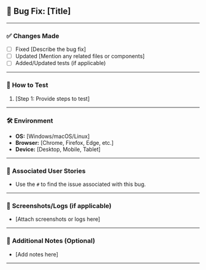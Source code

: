 ## 🐛 Bug Fix: [Title]
<!-- Briefly describe the bug being fixed and its impact. -->


---

### ✅ **Changes Made**
<!-- List all key changes in this PR. -->
- [ ] Fixed [Describe the bug fix]
- [ ] Updated [Mention any related files or components]
- [ ] Added/Updated tests (if applicable)

---
### 🔬 **How to Test**
<!-- Provide clear steps to test the implementation. -->
1. [Step 1: Provide steps to test]

---

### 🛠 **Environment**
- **OS:** [Windows/macOS/Linux]
- **Browser:** [Chrome, Firefox, Edge, etc.]
- **Device:** [Desktop, Mobile, Tablet]

---

### 🎯 **Associated User Stories**
<!-- Link to any related user stories for context. -->
- Use the `#` to find the issue associated with this bug.

---

### 📸 **Screenshots/Logs (if applicable)**
<!-- Attach any relevant screenshots or logs for verification. -->
- [Attach screenshots or logs here]

---

### 📌 **Additional Notes (Optional)**
<!-- Any extra information or future considerations for this code update. -->
- [Add notes here]

---

